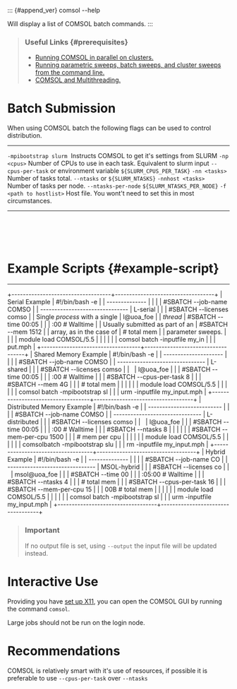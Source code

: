 ::: {#append_ver}
    comsol --help

Will display a list of COMSOL batch commands.
:::

> ### Useful Links {#prerequisites}
>
> -   [Running COMSOL in parallel on
>     clusters.](https://www.comsol.com/support/knowledgebase/1001/)
> -   [Running parametric sweeps, batch sweeps, and cluster sweeps from
>     the command
>     line.](https://www.comsol.com/support/knowledgebase/1250/)
> -   [COMSOL and
>     Multithreading.](https://www.comsol.com/support/knowledgebase/1096/)

<div>

Batch Submission
================

When using COMSOL batch the following flags can be used to control
distribution. 

  ------------------------- ----------------------------------------------------------------------------------------------------------------------------------
  `-mpibootstrap slurm`      Instructs COMSOL to get it\'s settings from SLURM
  `-np <cpus>`              Number of CPUs to use in each task. Equivalent to slurm input `--cpus-per-task` or environment variable `${SLURM_CPUS_PER_TASK}`
  `-nn <tasks>`             Number of tasks total. `--ntasks` or `${SLURM_NTASKS}`
  `-nnhost <tasks>`         Number of tasks per node. `--ntasks-per-node` `${SLURM_NTASKS_PER_NODE}`
  `-f <path to hostlist>`   Host file. You wont\'t need to set this in most circumstances.
  ------------------------- ----------------------------------------------------------------------------------------------------------------------------------

 
=

Example Scripts {#example-script}
===============

</div>

------------------------------------------------------------------------

+-----------------------------------+-----------------------------------+
| Serial Example                    |     #!/bin/bash -e                |
| --------------                    |                                   |
|                                   |     #SBATCH --job-name      COMSO |
| -------------------------------   | L-serial                          |
|                                   |     #SBATCH --licenses      comso |
| Single *process* with a single    | l@uoa_foe                         |
| *thread*                          |     #SBATCH --time          00:05 |
|                                   | :00          # Walltime           |
| Usually submitted as part of an   |     #SBATCH --mem           1512  |
| array, as in the case of          |               # total mem         |
| parameter sweeps.                 |                                   |
|                                   |     module load COMSOL/5.5        |
|                                   |                                   |
|                                   |     comsol batch -inputfile my_in |
|                                   | put.mph                           |
+-----------------------------------+-----------------------------------+
| Shared Memory Example             |     #!/bin/bash -e                |
| ---------------------             |                                   |
|                                   |     #SBATCH --job-name      COMSO |
| -------------------------------   | L-shared                          |
|                                   |     #SBATCH --licenses      comso |
|                                   | l@uoa_foe                         |
|                                   |     #SBATCH --time          00:05 |
|                                   | :00        # Walltime             |
|                                   |     #SBATCH --cpus-per-task 8     |
|                                   |     #SBATCH --mem           4G    |
|                                   |            # total mem            |
|                                   |                                   |
|                                   |     module load COMSOL/5.5        |
|                                   |                                   |
|                                   |     comsol batch -mpibootstrap sl |
|                                   | urm -inputfile my_input.mph       |
+-----------------------------------+-----------------------------------+
| Distributed Memory Example        |     #!/bin/bash -e                |
| --------------------------        |                                   |
|                                   |     #SBATCH --job-name      COMSO |
| -------------------------------   | L-distributed                     |
|                                   |     #SBATCH --licenses      comso |
|                                   | l@uoa_foe                         |
|                                   |     #SBATCH --time          00:05 |
|                                   | :00            # Walltime         |
|                                   |     #SBATCH --ntasks        8     |
|                                   |                                   |
|                                   |     #SBATCH --mem-per-cpu   1500  |
|                                   |                # mem per cpu      |
|                                   |                                   |
|                                   |     module load COMSOL/5.5        |
|                                   |                                   |
|                                   |     comsolbatch -mpibootstrap slu |
|                                   | rm -inputfile my_input.mph        |
+-----------------------------------+-----------------------------------+
| Hybrid Example                    |     #!/bin/bash -e                |
| --------------                    |                                   |
|                                   |     #SBATCH --job-name         CO |
| -------------------------------   | MSOL-hybrid                       |
|                                   |     #SBATCH --licenses         co |
|                                   | msol@uoa_foe                      |
|                                   |     #SBATCH --time             00 |
|                                   | :05:00          # Walltime        |
|                                   |     #SBATCH --ntasks           4  |
|                                   |                 # total mem       |
|                                   |     #SBATCH --cpus-per-task    16 |
|                                   |     #SBATCH --mem-per-cpu      15 |
|                                   | 00B             # total mem       |
|                                   |                                   |
|                                   |     module load COMSOL/5.5        |
|                                   |                                   |
|                                   |     comsol batch -mpibootstrap sl |
|                                   | urm -inputfile my_input.mph       |
+-----------------------------------+-----------------------------------+

> ### Important
>
> If no output file is set, using `--output` the input file will be
> updated instead.

Interactive Use
===============

Providing you have [set up
X11](https://support.nesi.org.nz/hc/en-gb/articles/360001075975), you
can open the COMSOL GUI by running the command `comsol`.

Large jobs should not be run on the login node.

Recommendations
===============

COMSOL is relatively smart with it\'s use of resources, if possible it
is preferable to use `--cpus-per-task` over `--ntasks`
